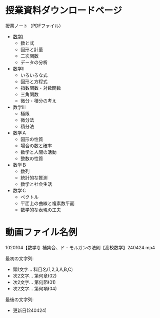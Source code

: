 # 授業資料ダウンロードページ
授業ノート（PDFファイル）

- [数学Ⅰ](https://github.com/mimneko/math-1/blob/main/数学Ⅰ.pdf)
    - 数と式
    - 図形と計量
    - 二次関数
    - データの分析
- 数学Ⅱ
    - いろいろな式
    - 図形と方程式
    - 指数関数・対数関数
    - 三角関数
    - 微分・積分の考え
- 数学Ⅲ
    - 極限
    - 微分法
    - 積分法
- 数学Ａ
    - 図形の性質
    - 場合の数と確率
    - 数学と人間の活動
    - 整数の性質
- 数学Ｂ
    - 数列
    - 統計的な推測
    - 数学と社会生活
- 数学Ｃ
    - ベクトル
    - 平面上の曲線と複素数平面
    - 数学的な表現の工夫

# 動画ファイル名例
1020104【数学Ⅰ】補集合、ド・モルガンの法則【高校数学】240424.mp4

最初の文字列:
- 頭1文字... 科目名(1,2,3,A,B,C)
- 次2文字... 第何章(02)
- 次2文字... 第何節(01)
- 次2文字... 第何項(04)


最後の文字列:
- 更新日(240424)

